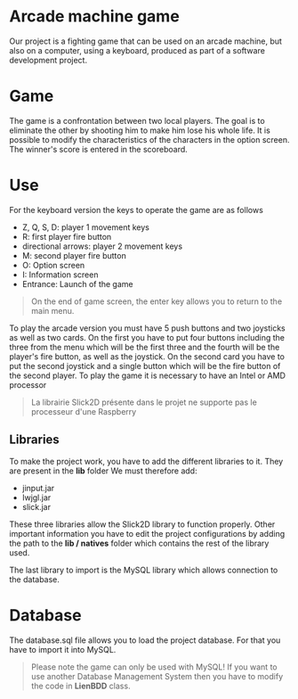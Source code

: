 # Arcade machine game  
Our project is a fighting game that can be used on an arcade machine, but also on a computer, using a keyboard, produced as part of a software development project.


# Game

The game is a confrontation between two local players. The goal is to eliminate the other by shooting him to make him lose his whole life. It is possible to modify the characteristics of the characters in the option screen. The winner's score is entered in the scoreboard.

# Use
  
For the keyboard version the keys to operate the game are as follows
-   Z, Q, S, D: player 1 movement keys 
- R: first player fire button 
-  directional arrows: player 2 movement keys 
-  M: second player fire button 
- O: Option screen 
-  I: Information screen 
-  Entrance: Launch of the game
> On the end of game screen, the enter key allows you to return to the main menu.

To play the arcade version you must have 5 push buttons and two joysticks as well as two cards. On the first you have to put four buttons including the three from the menu which will be the first three and the fourth will be the player's fire button, as well as the joystick. On the second card you have to put the second joystick and a single button which will be the fire button of the second player. To play the game it is necessary to have an Intel or AMD processor

> La librairie Slick2D présente dans le projet ne supporte pas le processeur d'une Raspberry

## Libraries
  
To make the project work, you have to add the different libraries to it. They are present in the **lib** folder 
We must therefore add:
- jinput.jar
- lwjgl.jar
- slick.jar

These three libraries allow the Slick2D library to function properly.
Other important information you have to edit the project configurations by adding the path to the **lib / natives** folder which contains the rest of the library used.

The last library to import is the MySQL library which allows connection to the database.
# Database


The database.sql file allows you to load the project database.
For that you have to import it into MySQL.
> Please note the game can only be used with MySQL!
> If you want to use another Database Management System then you have to modify the code in **LienBDD** class.
